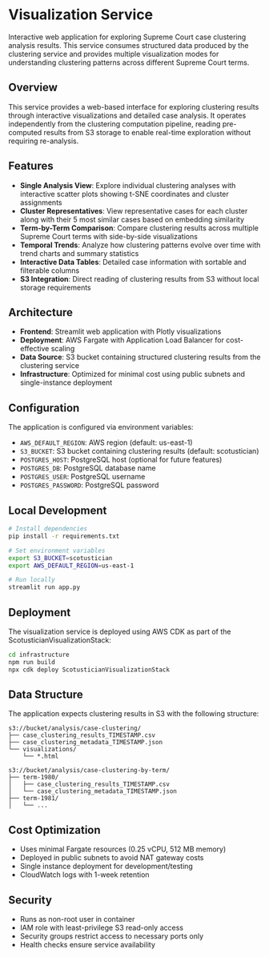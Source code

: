 # Visualization Service

Interactive web application for exploring Supreme Court case clustering analysis results. This service consumes structured data produced by the clustering service and provides multiple visualization modes for understanding clustering patterns across different Supreme Court terms.

## Overview

This service provides a web-based interface for exploring clustering results through interactive visualizations and detailed case analysis. It operates independently from the clustering computation pipeline, reading pre-computed results from S3 storage to enable real-time exploration without requiring re-analysis.

## Features

- **Single Analysis View**: Explore individual clustering analyses with interactive scatter plots showing t-SNE coordinates and cluster assignments
- **Cluster Representatives**: View representative cases for each cluster along with their 5 most similar cases based on embedding similarity
- **Term-by-Term Comparison**: Compare clustering results across multiple Supreme Court terms with side-by-side visualizations
- **Temporal Trends**: Analyze how clustering patterns evolve over time with trend charts and summary statistics
- **Interactive Data Tables**: Detailed case information with sortable and filterable columns
- **S3 Integration**: Direct reading of clustering results from S3 without local storage requirements

## Architecture

- **Frontend**: Streamlit web application with Plotly visualizations
- **Deployment**: AWS Fargate with Application Load Balancer for cost-effective scaling
- **Data Source**: S3 bucket containing structured clustering results from the clustering service
- **Infrastructure**: Optimized for minimal cost using public subnets and single-instance deployment

## Configuration

The application is configured via environment variables:

- `AWS_DEFAULT_REGION`: AWS region (default: us-east-1)
- `S3_BUCKET`: S3 bucket containing clustering results (default: scotustician)
- `POSTGRES_HOST`: PostgreSQL host (optional for future features)
- `POSTGRES_DB`: PostgreSQL database name
- `POSTGRES_USER`: PostgreSQL username
- `POSTGRES_PASSWORD`: PostgreSQL password

## Local Development

```bash
# Install dependencies
pip install -r requirements.txt

# Set environment variables
export S3_BUCKET=scotustician
export AWS_DEFAULT_REGION=us-east-1

# Run locally
streamlit run app.py
```

## Deployment

The visualization service is deployed using AWS CDK as part of the ScotusticianVisualizationStack:

```bash
cd infrastructure
npm run build
npx cdk deploy ScotusticianVisualizationStack
```

## Data Structure

The application expects clustering results in S3 with the following structure:

```
s3://bucket/analysis/case-clustering/
├── case_clustering_results_TIMESTAMP.csv
├── case_clustering_metadata_TIMESTAMP.json
└── visualizations/
    └── *.html

s3://bucket/analysis/case-clustering-by-term/
├── term-1980/
│   ├── case_clustering_results_TIMESTAMP.csv
│   └── case_clustering_metadata_TIMESTAMP.json
├── term-1981/
│   └── ...
```

## Cost Optimization

- Uses minimal Fargate resources (0.25 vCPU, 512 MB memory)
- Deployed in public subnets to avoid NAT gateway costs
- Single instance deployment for development/testing
- CloudWatch logs with 1-week retention

## Security

- Runs as non-root user in container
- IAM role with least-privilege S3 read-only access
- Security groups restrict access to necessary ports only
- Health checks ensure service availability